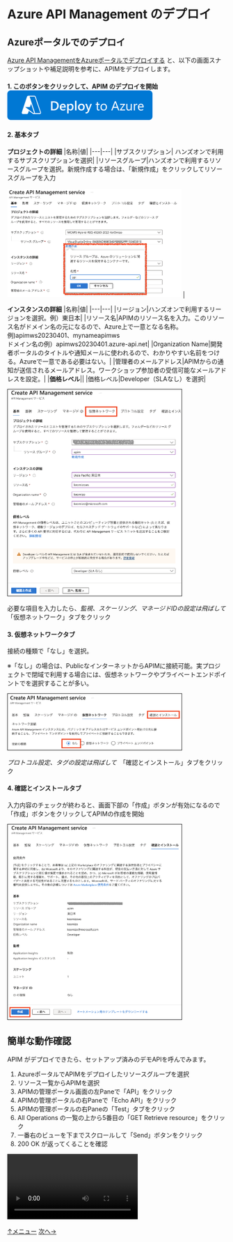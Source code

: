 # Azure API Management のデプロイ

## Azureポータルでのデプロイ

[Azure API ManagementをAzureポータルでデプロイする](https://learn.microsoft.com/ja-jp/azure/api-management/get-started-create-service-instance) と、以下の画面スナップショットや補足説明を参考に、APIMをデプロイします。


#### 1. このボタンをクリックして、APIM のデプロイを開始　<a href="https://portal.azure.com/#create/Microsoft.ApiManagement"><img src="./images/deploytoazurebutton.svg" /></a>　

#### 2. 基本タブ

__プロジェクトの詳細__
|名称|値|
|---|---|
|サブスクリプション| ハンズオンで利用するサブスクリプションを選択|
|リソースグループ|ハンズオンで利用するリソースグループを選択。新規作成する場合は、「新規作成」をクリックしてリソースグループを入力<br><br><img alt="リソースグループの新規作成" src="images/new-rg.png" width="400px"> |


__インスタンスの詳細__
|名称|値|
|---|---|
|リージョン|ハンズオンで利用するリージョンを選択。例）東日本|
|リソース名|APIMのリソース名を入力。このリソース名がドメイン名の元になるので、Azure上で一意となる名称。<br>例)apimws20230401、mynameapimws<br>ドメイン名の例）apimws20230401.azure-api.net|
|Organization Name|開発者ポータルのタイトルや通知メールに使われるので、わかりやすい名前をつける。Azureで一意である必要はない。|
|管理者のメールアドレス|APIMからの通知が送信されるメールアドレス。ワークショップ参加者の受信可能なメールアドレスを設定。|
|**価格レベル**||
|価格レベル|Developer（SLAなし）を選択|


<img alt="基本" src="images/install-basic.png" width="400px" border=1>

必要な項目を入力したら、*監視、スケーリング、マネージドIDの設定は飛ばして* 「仮想ネットワーク」タブをクリック


#### 3. 仮想ネットワークタブ
接続の種類で「なし」を選択。

※「なし」の場合は、PublicなインターネットからAPIMに接続可能。実プロジェクトで閉域で利用する場合には、仮想ネットワークやプライベートエンドポイントでを選択することが多い。

<img alt="仮想ネットワーク" src="images/install-vnet.png" width="400px" border=1>

*プロトコル設定、タグの設定は飛ばして*　「確認とインストール」タブをクリック

#### 4. 確認とインストールタブ
入力内容のチェックが終わると、画面下部の「作成」ボタンが有効になるので「作成」ボタンをクリックしてAPIMの作成を開始


<img alt="確認とインストール" src="images/install-confirm.png" width="400px" border=1>

## 簡単な動作確認

APIM がデプロイできたら、セットアップ済みのデモAPIを呼んでみます。

1. AzureポータルでAPIMをデプロイしたリソースグループを選択
2. リソース一覧からAPIMを選択
3. APIMの管理ポータル画面の左Paneで「API」をクリック
4. APIMの管理ポータルの右Paneで「Echo API」をクリック
5. APIMの管理ポータルの右Paneの「Test」タブをクリック
6. All Operations の一覧の上から5番目の「GET Retrieve resource」をクリック
7. 一番右のビューを下までスクロールして「Send」ボタンをクリック
8. 200 OK が返ってくることを確認


<div><video controles src="https://user-images.githubusercontent.com/7894259/229988379-8db12a41-4ce5-4431-bbb0-89165c0a85da.mp4"></video></div>



<a href="readme.md">↑メニュー</a>
<a href="api-logicapp.md">次へ→</a>